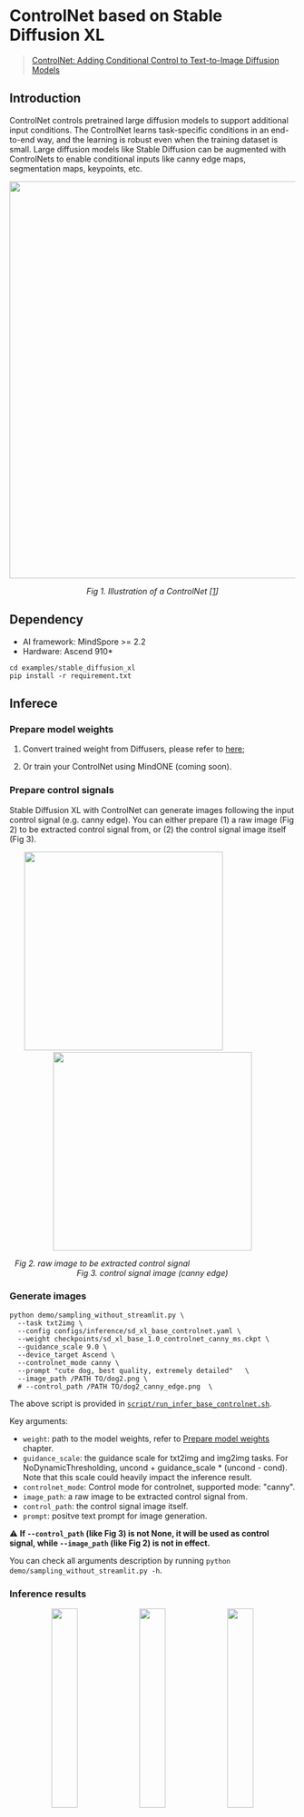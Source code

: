 # ControlNet based on Stable Diffusion XL
> [ControlNet: Adding Conditional Control to Text-to-Image Diffusion Models](https://arxiv.org/pdf/2302.05543.pdf)

## Introduction
ControlNet controls pretrained large diffusion models to support additional input conditions. The ControlNet learns task-specific conditions in an end-to-end way, and the learning is robust even when the training dataset is small. Large diffusion models like Stable Diffusion can be augmented with ControlNets to enable conditional inputs like canny edge maps, segmentation maps, keypoints, etc.

<p align="center">
   <img src="https://github.com/Gaohan123/mindone/assets/20148503/c5c27f00-3c20-479c-a540-70a0c8db0d48" width=700 />
</p>
<p align="center">
  <em> Fig 1. Illustration of a ControlNet [<a href="#reference">1</a>] </em>
</p>


## Dependency

- AI framework: MindSpore >= 2.2
- Hardware: Ascend 910*

```shell
cd examples/stable_diffusion_xl
pip install -r requirement.txt
```

## Inferece

### Prepare model weights

1. Convert trained weight from Diffusers, please refer to [here](tools/controlnet_conversion/README.md);

2. Or train your ControlNet using MindONE (coming soon).

### Prepare control signals

Stable Diffusion XL with ControlNet can generate images following the input control signal (e.g. canny edge). You can either prepare (1) a raw image (Fig 2) to be extracted control signal from, or (2) the control signal image itself (Fig 3).

<div align="center">
<img src="https://github.com/HaoyangLee/mindone/assets/20376974/f8a7ef86-3d4a-4d07-b99e-46156c356e73" width=350 />
&nbsp;&nbsp;&nbsp;&nbsp;&nbsp;&nbsp;&nbsp;&nbsp;&nbsp;&nbsp;&nbsp;&nbsp;
&nbsp;&nbsp;&nbsp;&nbsp;&nbsp;&nbsp;&nbsp;&nbsp;&nbsp;&nbsp;&nbsp;&nbsp;
<img src="https://github.com/HaoyangLee/mindone/assets/20376974/7eaff4e2-d9a4-44e6-a059-e8e1074f2301" width=350 />
</div>
<p align="center">
<em> Fig 2. raw image to be extracted control signal </em>
&nbsp;&nbsp;&nbsp;&nbsp;&nbsp;&nbsp;&nbsp;&nbsp;&nbsp;&nbsp;&nbsp;&nbsp;&nbsp;&nbsp;
&nbsp;&nbsp;&nbsp;&nbsp;&nbsp;&nbsp;&nbsp;&nbsp;&nbsp;&nbsp;&nbsp;&nbsp;&nbsp;&nbsp;
&nbsp;&nbsp;&nbsp;&nbsp;&nbsp;&nbsp;&nbsp;&nbsp;&nbsp;&nbsp;&nbsp;&nbsp;&nbsp;&nbsp;
<em> Fig 3. control signal image (canny edge) </em>
</p>


### Generate images

```shell
python demo/sampling_without_streamlit.py \
  --task txt2img \
  --config configs/inference/sd_xl_base_controlnet.yaml \
  --weight checkpoints/sd_xl_base_1.0_controlnet_canny_ms.ckpt \
  --guidance_scale 9.0 \
  --device_target Ascend \
  --controlnet_mode canny \
  --prompt "cute dog, best quality, extremely detailed"   \
  --image_path /PATH TO/dog2.png \
  # --control_path /PATH TO/dog2_canny_edge.png  \
```

The above script is provided in [`script/run_infer_base_controlnet.sh`](scripts/run_infer_base_controlnet.sh).

Key arguments:
- `weight`: path to the model weights, refer to [Prepare model weights](#prepare-model-weights) chapter.
- `guidance_scale`: the guidance scale for txt2img and img2img tasks. For NoDynamicThresholding, uncond + guidance_scale * (uncond - cond). Note that this scale could heavily impact the inference result.
- `controlnet_mode`: Control mode for controlnet, supported mode: "canny".
- `image_path`: a raw image to be extracted control signal from.
- `control_path`: the control signal image itself.
- `prompt`: positve text prompt for image generation.


⚠️ **If `--control_path` (like Fig 3) is not None, it will be used as control signal, while `--image_path` (like Fig 2) is not in effect.**

You can check all arguments description by running `python demo/sampling_without_streamlit.py -h`.


### Inference results

<div align="center">
<img src="https://github.com/HaoyangLee/mindone/assets/20376974/f8a7ef86-3d4a-4d07-b99e-46156c356e73" width=30% />
<img src="https://github.com/HaoyangLee/mindone/assets/20376974/7eaff4e2-d9a4-44e6-a059-e8e1074f2301" width=30% />
<img src="https://github.com/HaoyangLee/mindone/assets/20376974/13c84292-5bdb-4048-97aa-683112b04f34" width=30% />
</div>
<p align="center">
<em> Fig 4. From left to right: raw image - extracted canny edge - inference result. </em>
</br>
<em> Prompt: "cute dog, best quality, extremely detailed". </em>
</p>

<div align="center">
<img src="https://github.com/HaoyangLee/mindone/assets/20376974/ecdc18c9-36bf-4d49-b7b2-6216400f1d5a" width=30% />
<img src="https://github.com/HaoyangLee/mindone/assets/20376974/00f0ed2c-c078-4ed3-bee6-cb8c66fb36fd" width=30% />
<img src="https://github.com/HaoyangLee/mindone/assets/20376974/31da3e94-4633-4506-b2eb-cfd65001d3e8" width=30% />
</div>
<p align="center">
<em> Fig 5. From left to right: raw image - extracted canny edge - inference result. </em>
</br>
<em> Prompt: "beautiful bird standing on a trunk, natural color, best quality, extremely detailed". </em>
</p>

## Reference
[1] [ControlNet: Adding Conditional Control to Text-to-Image Diffusion Models](https://arxiv.org/pdf/2302.05543.pdf)
